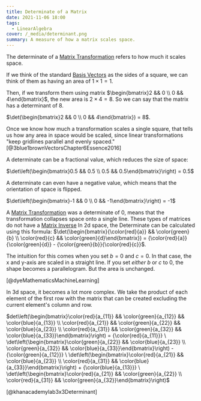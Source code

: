 ```yaml
---
title: Determinate of a Matrix
date: 2021-11-06 18:00
tags:
  - LinearAlgebra
cover: /_media/determinant.png
summary: A measure of how a matrix scales space.
---
```


The determinate of a [Matrix Transformation](permanent/matrix-transformation.md) refers to how much it scales space.

If we think of the standard [Basis Vectors](permanent/basis-vectors.md) as the sides of a square, we can think of them as having an area of $1 \times 1 = 1$.

Then, if we transform them using matrix $\begin{bmatrix}2 && 0 \\ 0 && 4\end{bmatrix}$, the new area is $2 \times 4 = 8$. So we can say that the matrix has a determinant of 8.

$\det(\begin{bmatrix}2 && 0 \\ 0 && 4\end{bmatrix}) = 8$.

Once we know how much a transformation scales a single square, that tells us how any area in space would be scaled, since linear transformations "keep gridlines parallel and evenly spaced." [@3blue1brownVectorsChapter6Essence2016]

A determinate can be a fractional value, which reduces the size of space:

$\det\left(\begin{bmatrix}0.5 && 0.5 \\ 0.5 && 0.5\end{bmatrix}\right) = 0.5$

A determinate can even have a negative value, which means that the orientation of space is flipped.

$\det\left(\begin{bmatrix}-1 && 0 \\ 0 && -1\end{bmatrix}\right) = -1$

A [Matrix Transformation](permanent/matrix-transformation.md) was a determinate of 0, means that the transformation collapses space onto a single line. These types of matrices do not have a [Matrix Inverse](permanent/matrix-inverse.md)
In 2d space, the Determinate can be calculated using this formula: $\det(\begin{bmatrix}{\color{red}{a}} && \color{green}{b} \\ \color{red}{c} && \color{green}{d}\end{bmatrix}) = {\color{red}{a}}{\color{green}{d}} - {\color{green}{b}}{\color{red}{c}}$.

The intuition for this comes when you set $b = 0$ and $c = 0$. In that case, the x and y-axis are scaled in a straight line. If you set *either* $b$ or $c$ to 0, the shape becomes a parallelogram. But the area is unchanged.

[@dyeMathematicsMachineLearning]

In 3d space, it becomes a lot more complex. We take the product of each element of the first row with the matrix that can be created excluding the current element's column and row.

$det\left(\begin{bmatrix}\color{red}{a_{11}} && \color{green}{a_{12}} && \color{blue}{a_{13}} \\ \color{red}{a_{21}} && \color{green}{a_{22}} && \color{blue}{a_{23}} \\ \color{red}{a_{31}} && \color{green}{a_{32}} && \color{blue}{a_{33}}\end{bmatrix}\right) = {\color{red}{a_{11}}} \ \det\left(\begin{bmatrix}\color{green}{a_{22}} && \color{blue}{a_{23}} \\ \color{green}{a_{32}} && \color{blue}{a_{33}}\end{bmatrix}\right) - {\color{green}{a_{12}}} \ \det\left(\begin{bmatrix}\color{red}{a_{21}} && \color{blue}{a_{23}} \\ \color{red}{a_{31}} && \color{blue}{a_{33}}\end{bmatrix}\right) + {\color{blue}{a_{13}}} \ \det\left(\begin{bmatrix}\color{red}{a_{21}} && \color{green}{a_{22}} \\ \color{red}{a_{31}} && \color{green}{a_{32}}\end{bmatrix}\right)$

[@khanacademylab3x3Determinant]